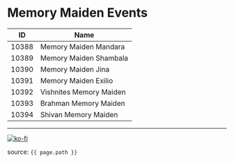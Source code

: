 # Memory Maiden Events

| ID    | Name                    |
| ----- | ----------------------- |
| 10388 | Memory Maiden Mandara   |
| 10389 | Memory Maiden Shambala  |
| 10390 | Memory Maiden Jina      |
| 10391 | Memory Maiden Exilio    |
| 10392 | Vishnites Memory Maiden |
| 10393 | Brahman Memory Maiden   |
| 10394 | Shivan Memory Maiden    |

---

[![ko-fi](https://www.ko-fi.com/img/githubbutton_sm.svg)](https://ko-fi.com/T6T41JKMI)

source: `{{ page.path }}`
